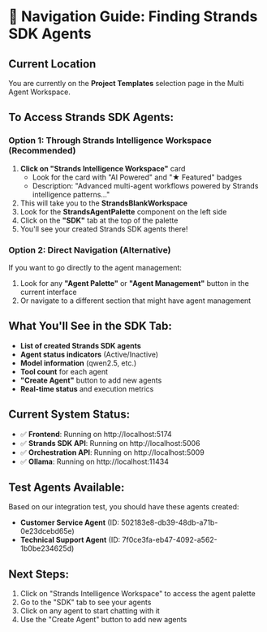 # 🧭 Navigation Guide: Finding Strands SDK Agents

## Current Location
You are currently on the **Project Templates** selection page in the Multi Agent Workspace.

## To Access Strands SDK Agents:

### Option 1: Through Strands Intelligence Workspace (Recommended)
1. **Click on "Strands Intelligence Workspace"** card
   - Look for the card with "AI Powered" and "★ Featured" badges
   - Description: "Advanced multi-agent workflows powered by Strands intelligence patterns..."
2. This will take you to the **StrandsBlankWorkspace**
3. Look for the **StrandsAgentPalette** component on the left side
4. Click on the **"SDK"** tab at the top of the palette
5. You'll see your created Strands SDK agents there!

### Option 2: Direct Navigation (Alternative)
If you want to go directly to the agent management:
1. Look for any **"Agent Palette"** or **"Agent Management"** button in the current interface
2. Or navigate to a different section that might have agent management

## What You'll See in the SDK Tab:
- **List of created Strands SDK agents**
- **Agent status indicators** (Active/Inactive)
- **Model information** (qwen2.5, etc.)
- **Tool count** for each agent
- **"Create Agent"** button to add new agents
- **Real-time status** and execution metrics

## Current System Status:
- ✅ **Frontend**: Running on http://localhost:5174
- ✅ **Strands SDK API**: Running on http://localhost:5006
- ✅ **Orchestration API**: Running on http://localhost:5009
- ✅ **Ollama**: Running on http://localhost:11434

## Test Agents Available:
Based on our integration test, you should have these agents created:
- **Customer Service Agent** (ID: 502183e8-db39-48db-a71b-0e23dcebd65e)
- **Technical Support Agent** (ID: 7f0ce3fa-eb47-4092-a562-1b0be234625d)

## Next Steps:
1. Click on "Strands Intelligence Workspace" to access the agent palette
2. Go to the "SDK" tab to see your agents
3. Click on any agent to start chatting with it
4. Use the "Create Agent" button to add new agents











